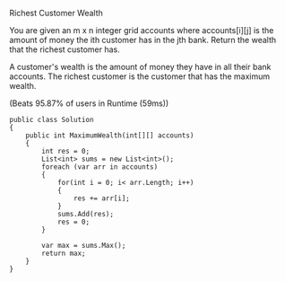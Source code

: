 Richest Customer Wealth

You are given an m x n integer grid accounts where accounts[i][j] is the amount of money the i​​​​​​​​​​​th​​​​ customer has in the j​​​​​​​​​​​th​​​​ bank. Return the wealth that the richest customer has.

A customer's wealth is the amount of money they have in all their bank accounts. The richest customer is the customer that has the maximum wealth.

(Beats 95.87% of users in Runtime (59ms))
```chsarp
public class Solution
{
    public int MaximumWealth(int[][] accounts)
    {
        int res = 0;
        List<int> sums = new List<int>();
        foreach (var arr in accounts)
        {
            for(int i = 0; i< arr.Length; i++)
            {
                res += arr[i];
            }
            sums.Add(res);
            res = 0;
        }

        var max = sums.Max();
        return max;
    }
}
